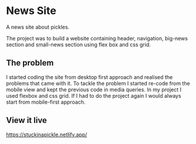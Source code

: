 # News Site

A news site about pickles.

The project was to build a website containing header, navigation, big-news section and small-news section using flex box and css grid.

## The problem

I started coding the site from desktop first approach and realised the problems that came with it.
To tackle the problem I started re-code from the mobile view and kept the previous code in media queries.
In my project I used flexbox and css grid.
If I had to do the project again I would always start from mobile-first approach.

## View it live
https://stuckinapickle.netlify.app/

